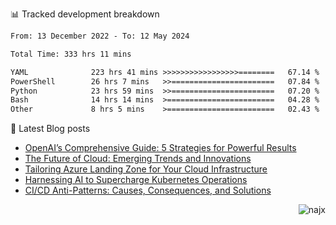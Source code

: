 📊 Tracked development breakdown
<!--START_SECTION:waka-->

```txt
From: 13 December 2022 - To: 12 May 2024

Total Time: 333 hrs 11 mins

YAML              223 hrs 41 mins >>>>>>>>>>>>>>>>>========   67.14 %
PowerShell        26 hrs 7 mins   >>=======================   07.84 %
Python            23 hrs 59 mins  >>=======================   07.20 %
Bash              14 hrs 14 mins  >========================   04.28 %
Other             8 hrs 5 mins    >========================   02.43 %
```

<!--END_SECTION:waka-->

📕 Latest Blog posts

<!-- BLOG-POST-LIST:START -->
- [OpenAI’s Comprehensive Guide: 5 Strategies for Powerful Results](https://najx.dev/openai's-comprehensive-guide-to-prompt-writing-five-new-strategies-for-powerful-results/)
- [The Future of Cloud: Emerging Trends and Innovations](https://najx.dev/the-future-of-cloud-emerging-trends-and-innovations/)
- [Tailoring Azure Landing Zone for Your Cloud Infrastructure](https://najx.dev/tailoring-your-azure-landing-zone-for-cloud-infrastructure/)
- [Harnessing AI to Supercharge Kubernetes Operations](https://najx.dev/harnessing-ai-to-supercharge-kubernetes-operations/)
- [CI/CD Anti-Patterns: Causes, Consequences, and Solutions](https://najx.dev/cicd-anti-patterns/)
<!-- BLOG-POST-LIST:END -->

<p align="right">
  <img src="https://komarev.com/ghpvc/?username=najx&label=GitHub%20Profile%20Views&color=yellowgreen&style=flat" alt="najx" />
</p align="center">
